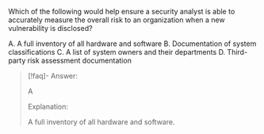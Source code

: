 
Which of the following would help ensure a security analyst is able to accurately measure the overall risk to an organization when a new vulnerability is disclosed? 

A. A full inventory of all hardware and software 
B. Documentation of system classifications 
C. A list of system owners and their departments 
D. Third-party risk assessment documentation

> [!faq]- Answer: 
> 
> A 
> 
> Explanation: 
> 
> A full inventory of all hardware and software.

